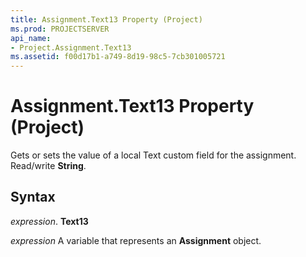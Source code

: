 ```yaml
---
title: Assignment.Text13 Property (Project)
ms.prod: PROJECTSERVER
api_name:
- Project.Assignment.Text13
ms.assetid: f00d17b1-a749-8d19-98c5-7cb301005721
---
```



# Assignment.Text13 Property (Project)

Gets or sets the value of a local Text custom field for the assignment. Read/write  **String**.


## Syntax

 _expression_. **Text13**

 _expression_ A variable that represents an **Assignment** object.


